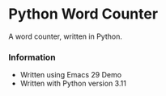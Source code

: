 # Python Word Counter

A word counter, written in Python.

### Information
* Written using Emacs 29 Demo
* Written with Python version 3.11
